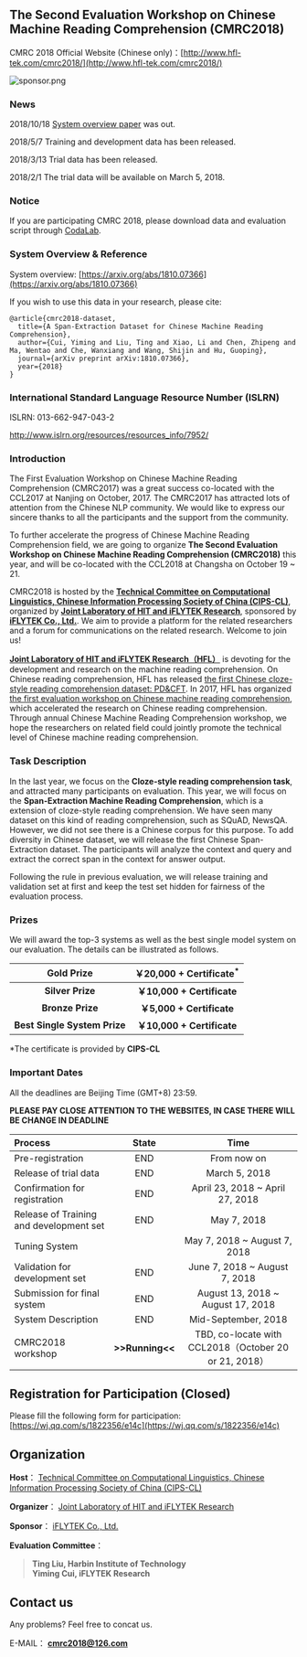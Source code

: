 ## The Second Evaluation Workshop on Chinese Machine Reading Comprehension (CMRC2018)

CMRC 2018 Official Website (Chinese only)：[http://www.hfl-tek.com/cmrc2018/](http://www.hfl-tek.com/cmrc2018/)

![sponsor.png](https://github.com/ymcui/cmrc2018/blob/master/sponsor.png)


### News
2018/10/18 [System overview paper](https://arxiv.org/abs/1810.07366) was out.

2018/5/7 Training and development data has been released.

2018/3/13 Trial data has been released.

2018/2/1 The trial data will be available on March 5, 2018.

### Notice
If you are participating CMRC 2018, please download data and evaluation script through [CodaLab](https://worksheets.codalab.org/worksheets/0x92a80d2fab4b4f79a2b4064f7ddca9ce/).


### System Overview & Reference
System overview: [https://arxiv.org/abs/1810.07366](https://arxiv.org/abs/1810.07366)

If you wish to use this data in your research, please cite:

```
@article{cmrc2018-dataset,
  title={A Span-Extraction Dataset for Chinese Machine Reading Comprehension},
  author={Cui, Yiming and Liu, Ting and Xiao, Li and Chen, Zhipeng and Ma, Wentao and Che, Wanxiang and Wang, Shijin and Hu, Guoping},
  journal={arXiv preprint arXiv:1810.07366},
  year={2018}
}
```
### International Standard Language Resource Number (ISLRN)
ISLRN: 013-662-947-043-2

http://www.islrn.org/resources/resources_info/7952/

### Introduction
The First Evaluation Workshop on Chinese Machine Reading Comprehension (CMRC2017) was a great success co-located with the CCL2017 at Nanjing on October, 2017. The CMRC2017 has attracted lots of attention from the Chinese NLP community. We would like to express our sincere thanks to all the participants and the support from the community.

To further accelerate the progress of Chinese Machine Reading Comprehension field, we are going to organize **The Second Evaluation Workshop on Chinese Machine Reading Comprehension (CMRC2018)** this year, and will be co-located with the CCL2018 at Changsha on October 19 ~ 21.

CMRC2018 is hosted by the **[Technical Committee on Computational Linguistics, Chinese Information Processing Society of China (CIPS-CL)](http://www.cips-cl.org)**, organized by **[Joint Laboratory of HIT and iFLYTEK Research](http://rc.hfl-tek.com)**, sponsored by **[iFLYTEK Co., Ltd.](http://www.iflytek.com)**. We aim to provide a platform for the related researchers and a forum for communications on the related research. Welcome to join us!

**[Joint Laboratory of HIT and iFLYTEK Research（HFL）](http://rc.hfl-tek.com)** is devoting for the development and research on the machine reading comprehension. On Chinese reading comprehension, HFL has released [the first Chinese cloze-style reading comprehension dataset: PD&CFT](https://github.com/ymcui/Chinese-RC-Dataset). In 2017, HFL has organized [the first evaluation workshop on Chinese machine reading comprehension](https://github.com/ymcui/cmrc2017), which accelerated the research on Chinese reading comprehension. Through annual Chinese Machine Reading Comprehension workshop, we hope the researchers on related field could jointly promote the technical level of Chinese machine reading comprehension.


### Task Description
In the last year, we focus on the **Cloze-style reading comprehension task**, and attracted many participants on evaluation. This year, we will focus on the **Span-Extraction Machine Reading Comprehension**, which is a extension of cloze-style reading comprehension. We have seen many dataset on this kind of reading comprehension, such as SQuAD, NewsQA. However, we did not see there is a Chinese corpus for this purpose. To add diversity in Chinese dataset, we will release the first Chinese Span-Extraction dataset. The participants will analyze the context and query and extract the correct span in the context for answer output.

Following the rule in previous evaluation, we will release training and validation set at first and keep the test set hidden for fairness of the evaluation process.


### Prizes
We will award the top-3 systems as well as the best single model system on our evaluation. The details can be illustrated as follows.

| **Gold Prize** | **￥20,000 + Certificate<sup>*</sup>** |
| :-----: | :-------: |
| **Silver Prize** | **￥10,000 + Certificate** |
| **Bronze Prize** | **￥5,000 + Certificate** |
| **Best Single System Prize** | **￥10,000 + Certificate** |

\*The certificate is provided by **CIPS-CL**


### Important Dates
All the deadlines are Beijing Time (GMT+8) 23:59.

**PLEASE PAY CLOSE ATTENTION TO THE WEBSITES, IN CASE THERE WILL BE CHANGE IN DEADLINE**

|  Process | State | Time |
| :----- | :---: | :---: |
| Pre-registration | END | From now on |
| Release of trial data | END | March 5, 2018 |
| Confirmation for registration | END | April 23, 2018 ~ April 27, 2018 |
| Release of Training and development set | END | May 7, 2018 |
| Tuning System |  | May 7, 2018 ~ August 7, 2018 |
| Validation for development set | END | June 7, 2018 ~ August 7, 2018 |
| Submission for final system | END | August 13, 2018 ~ August 17, 2018 |
| System Description | END |  Mid-September, 2018 |
| CMRC2018 workshop | **>>Running<<** | TBD, co-locate with CCL2018（October 20 or 21, 2018） |


## Registration for Participation (Closed)
Please fill the following form for participation: [https://wj.qq.com/s/1822356/e14c](https://wj.qq.com/s/1822356/e14c)

## Organization
**Host**： [Technical Committee on Computational Linguistics, Chinese Information Processing Society of China (CIPS-CL)](http://www.cips-cl.org)

**Organizer**： [Joint Laboratory of HIT and iFLYTEK Research](http://rc.hfl-tek.com)

**Sponsor**： [iFLYTEK Co., Ltd.](http://www.iflytek.com)

**Evaluation Committee**：
> **Ting Liu, Harbin Institute of Technology
<br>Yiming Cui, iFLYTEK Research**


## Contact us
Any problems? Feel free to concat us.

E-MAIL： **[cmrc2018@126.com](mailto:cmrc2018@126.com)**